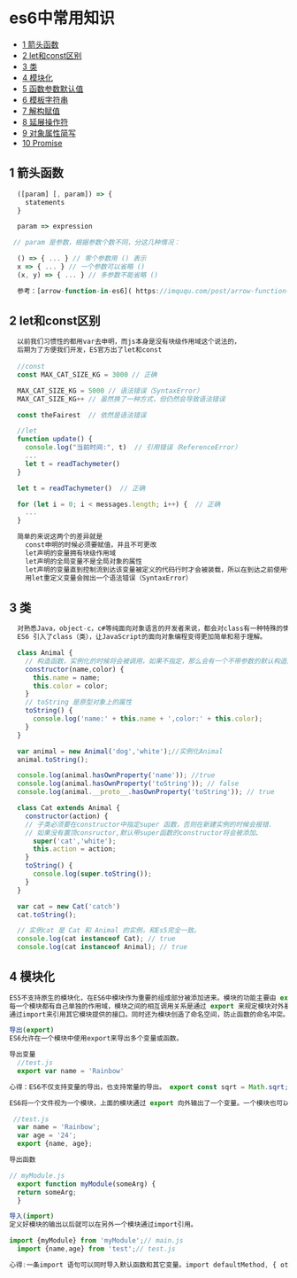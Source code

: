 # es6中常用知识

* [1 箭头函数](#1-箭头函数)
* [2 let和const区别](#2-let和const区别)  
* [3 类](#3-类)  
* [4 模块化](#4-模块化)  
* [5 函数参数默认值](#5-函数参数默认值)  
* [6 模板字符串](#6-模板字符串)  
* [7 解构赋值](#7-解构赋值)  
* [8 延展操作符](#8-延展操作符)  
* [9 对象属性简写](#9-对象属性简写)  
* [10 Promise](#10-Promise)

## 1 箭头函数

```javascript
  ([param] [, param]) => {
    statements
  }

  param => expression

 // param 是参数，根据参数个数不同，分这几种情况：

  () => { ... } // 零个参数用 () 表示
  x => { ... } // 一个参数可以省略 ()
  (x, y) => { ... } // 多参数不能省略 ()

  参考：[arrow-function-in-es6]( https://imququ.com/post/arrow-function-in-es6.html)


```
## 2 let和const区别

```javascript
  以前我们习惯性的都用var去申明，而js本身是没有块级作用域这个说法的，
  后期为了方便我们开发，ES官方出了let和const
  
  //const
  const MAX_CAT_SIZE_KG = 3000 // 正确

  MAX_CAT_SIZE_KG = 5000 // 语法错误（SyntaxError）
  MAX_CAT_SIZE_KG++ // 虽然换了一种方式，但仍然会导致语法错误

  const theFairest  // 依然是语法错误

  //let
  function update() {
    console.log("当前时间:", t)  // 引用错误（ReferenceError）
    ...
    let t = readTachymeter()
  }

  let t = readTachymeter()  // 正确

  for (let i = 0; i < messages.length; i++) {  // 正确
    ...
  }

  简单的来说这两个的差异就是 
    const申明的时候必须要赋值，并且不可更改
    let声明的变量拥有块级作用域
    let声明的全局变量不是全局对象的属性
    let声明的变量直到控制流到达该变量被定义的代码行时才会被装载，所以在到达之前使用该变量会触发错误
    用let重定义变量会抛出一个语法错误（SyntaxError）

```

## 3 类

```javascript
  对熟悉Java，object-c，c#等纯面向对象语言的开发者来说，都会对class有一种特殊的情怀。
  ES6 引入了class（类），让JavaScript的面向对象编程变得更加简单和易于理解。

  class Animal {
    // 构造函数，实例化的时候将会被调用，如果不指定，那么会有一个不带参数的默认构造函数.
    constructor(name,color) {
      this.name = name;
      this.color = color;
    }
    // toString 是原型对象上的属性
    toString() {
      console.log('name:' + this.name + ',color:' + this.color);
    }
  }

  var animal = new Animal('dog','white');//实例化Animal
  animal.toString();

  console.log(animal.hasOwnProperty('name')); //true
  console.log(animal.hasOwnProperty('toString')); // false
  console.log(animal.__proto__.hasOwnProperty('toString')); // true

  class Cat extends Animal {
    constructor(action) {
    // 子类必须要在constructor中指定super 函数，否则在新建实例的时候会报错.
    // 如果没有置顶consructor,默认带super函数的constructor将会被添加、
      super('cat','white');
      this.action = action;
    }
    toString() {
      console.log(super.toString());
    }
  }

  var cat = new Cat('catch')
  cat.toString();

  // 实例cat 是 Cat 和 Animal 的实例，和Es5完全一致。
  console.log(cat instanceof Cat); // true
  console.log(cat instanceof Animal); // true

```

## 4 模块化

```javascript
ES5不支持原生的模块化，在ES6中模块作为重要的组成部分被添加进来。模块的功能主要由 export 和 import 组成。
每一个模块都有自己单独的作用域，模块之间的相互调用关系是通过 export 来规定模块对外暴露的接口，
通过import来引用其它模块提供的接口。同时还为模块创造了命名空间，防止函数的命名冲突。

导出(export)
ES6允许在一个模块中使用export来导出多个变量或函数。

导出变量
  //test.js
  export var name = 'Rainbow'

心得：ES6不仅支持变量的导出，也支持常量的导出。 export const sqrt = Math.sqrt;//导出常量

ES6将一个文件视为一个模块，上面的模块通过 export 向外输出了一个变量。一个模块也可以同时往外面输出多个变量。

 //test.js
  var name = 'Rainbow';
  var age = '24';
  export {name, age};

导出函数

// myModule.js
  export function myModule(someArg) {
  return someArg;
  }  

导入(import)
定义好模块的输出以后就可以在另外一个模块通过import引用。

import {myModule} from 'myModule';// main.js
  import {name,age} from 'test';// test.js

心得:一条import 语句可以同时导入默认函数和其它变量。import defaultMethod, { otherMethod } from 'xxx.js';
```
<!-- * [5 函数参数默认值](#5-函数参数默认值)  
* [6 模板字符串](#6-模板字符串)  
* [7 解构赋值](#7-解构赋值)  
* [8 延展操作符](#8-延展操作符)  
* [9 对象属性简写](#9-对象属性简写)  
* [10 Promise](#10-Promise) -->